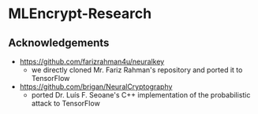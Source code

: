 # MLEncrypt-Research

## Acknowledgements

-   <https://github.com/farizrahman4u/neuralkey>
    -   we directly cloned Mr. Fariz Rahman's repository and ported it to TensorFlow
-   <https://github.com/brigan/NeuralCryptography>
    -   ported Dr. Luís F. Seoane's C++ implementation of the probabilistic attack to TensorFlow
